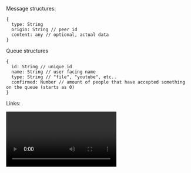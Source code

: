 

Message structures:

```
{
  type: String
  origin: String // peer id
  content: any // optional, actual data
}
```

Queue structures
```
{
  id: String // unique id
  name: String // user facing name
  type: String // "file", "youtube", etc..
  confirmed: Number // amount of people that have accepted something on the queue (starts as 0)
}
```

Links: 

<video> and <audio> API, as well as events https://developer.mozilla.org/en-US/docs/Web/Guide/Events/Media_events
https://developer.mozilla.org/en-US/docs/Web/API/HTMLMediaElement
